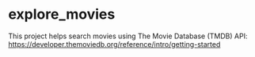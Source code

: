 # explore_movies
This project helps search movies using The Movie Database (TMDB) API: https://developer.themoviedb.org/reference/intro/getting-started 
